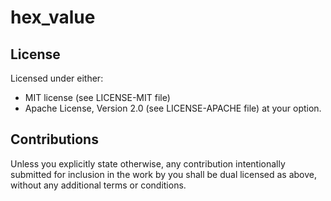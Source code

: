 # hex_value

## License
Licensed under either:
* MIT license (see LICENSE-MIT file)
* Apache License, Version 2.0 (see LICENSE-APACHE file)
  at your option.

## Contributions
Unless you explicitly state otherwise, any contribution intentionally submitted for inclusion in the
work by you shall be dual licensed as above, without any additional terms or conditions.
